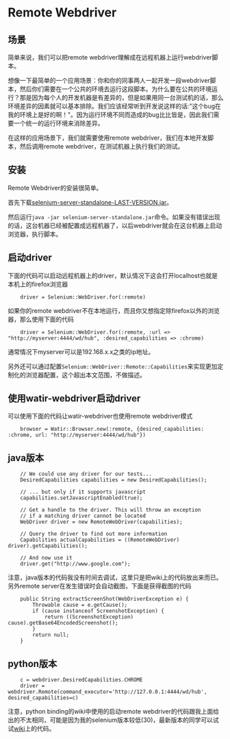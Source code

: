 Remote Webdriver
================

场景
----
简单来说，我们可以把remote webdriver理解成在远程机器上运行webdriver脚本。

想像一下最简单的一个应用场景：你和你的同事两人一起开发一段webdriver脚本，然后你们需要在一个公共的环境去运行这段脚本。为什么要在公共的环境运行？那是因为每个人的开发机器是有差异的，但是如果用同一台测试机的话，那么环境差异的因素就可以基本排除。我们应该经常听到开发说这样的话:"这个bug在我的环境上是好的啊！"。因为运行环境不同而造成的bug比比皆是，因此我们需要一个统一的运行环境来消除差异。

在这样的应用场景下，我们就需要使用remote webdriver，我们在本地开发脚本，然后调用remote webdriver，在测试机器上执行我们的测试。

安装
----
Remote Webdriver的安装很简单。

首先下载[selenium-server-standalone-LAST-VERSION.jar](http://code.google.com/p/selenium/downloads/list)。

然后运行```java -jar selenium-server-standalone.jar```命令。如果没有错误出现的话，这台机器已经被配置成远程机器了，以后webdriver就会在这台机器上启动浏览器，执行脚本。

启动driver
-----------

下面的代码可以启动远程机器上的driver，默认情况下这会打开localhost也就是本机上的firefox浏览器

```
	driver = Selenium::WebDriver.for(:remote)
```

如果你的remote webdriver不在本地运行，而且你又想指定除firefox以外的浏览器，那么使用下面的代码
```
	driver = Selenium::WebDriver.for(:remote, :url => "http://myserver:4444/wd/hub", :desired_capabilities => :chrome)
```

通常情况下myserver可以是192.168.x.x之类的ip地址。

另外还可以通过配置```Selenium::WebDriver::Remote::Capabilities```来实现更加定制化的浏览器配置，这个超出本文范围，不做描述。

使用watir-webdriver启动driver
-----------------------------

可以使用下面的代码让watir-webdriver也使用remote webdriver模式
```
	browser = Watir::Browser.new(:remote, {desired_capabilities: :chrome, url: "http://myserver:4444/wd/hub"})
```


java版本
--------
```
	// We could use any driver for our tests...
	DesiredCapabilities capabilities = new DesiredCapabilities();

	// ... but only if it supports javascript
	capabilities.setJavascriptEnabled(true);

	// Get a handle to the driver. This will throw an exception
	// if a matching driver cannot be located
	WebDriver driver = new RemoteWebDriver(capabilities);

	// Query the driver to find out more information
	Capabilities actualCapabilities = ((RemoteWebDriver) driver).getCapabilities();

	// And now use it
	driver.get("http://www.google.com");
```

注意，java版本的代码我没有时间去调试，这里只是把wiki上的代码放出来而已。另外remote server在发生错误时会自动截图，下面是获得截图的代码
```
	public String extractScreenShot(WebDriverException e) {
		Throwable cause = e.getCause();
		if (cause instanceof ScreenshotException) {
			return ((ScreenshotException) cause).getBase64EncodedScreenshot();
		}
		return null;
	}
```	

python版本
----------
```
	c = webdriver.DesiredCapabilities.CHROME
	driver = webdriver.Remote(command_executor='http://127.0.0.1:4444/wd/hub', desired_capabilities=c)
```

注意，python binding的wiki中使用的启动remote webdriver的代码跟我上面给出的不太相同，可能是因为我的selenium版本较低(30)，最新版本的同学可以试试[wiki](http://code.google.com/p/selenium/wiki/PythonBindings)上的代码。


